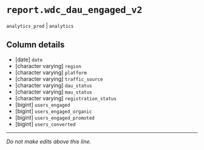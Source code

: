 # `report.wdc_dau_engaged_v2`
`analytics_prod` | `analytics`

## Column details
* [date]      `date`
* [character varying] `region`
* [character varying] `platform`
* [character varying] `traffic_source`
* [character varying] `dau_status`
* [character varying] `mau_status`
* [character varying] `registration_status`
* [bigint]    `users_engaged`
* [bigint]    `users_engaged_organic`
* [bigint]    `users_engaged_promoted`
* [bigint]    `users_converted`

-------------------------------------------------------------------------------
*Do not make edits above this line.*

